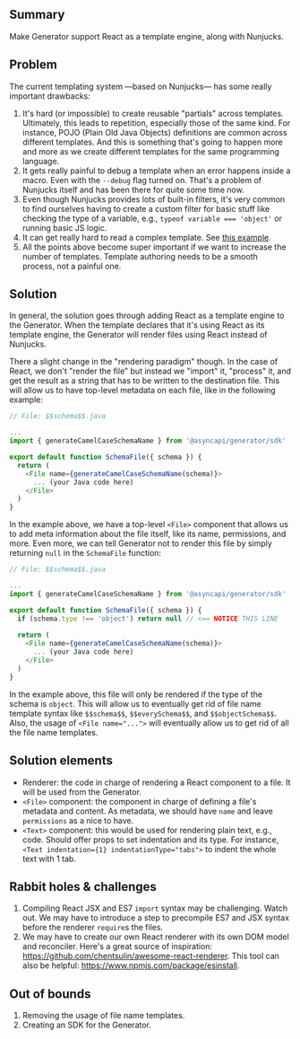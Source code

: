 ## Summary

Make Generator support React as a template engine, along with Nunjucks.

## Problem

The current templating system —based on Nunjucks— has some really important drawbacks:

1. It's hard (or impossible) to create reusable "partials" across templates. Ultimately, this leads to repetition, especially those of the same kind. For instance, POJO (Plain Old Java Objects) definitions are common across different templates. And this is something that's going to happen more and more as we create different templates for the same programming language.
1. It gets really painful to debug a template when an error happens inside a macro. Even with the `--debug` flag turned on. That's a problem of Nunjucks itself and has been there for quite some time now.
1. Even though Nunjucks provides lots of built-in filters, it's very common to find ourselves having to create a custom filter for basic stuff like checking the type of a variable, e.g., `typeof variable === 'object'` or running basic JS logic.
1. It can get really hard to read a complex template. See [this example](https://github.com/asyncapi/java-spring-cloud-stream-template/blob/master/partials/java-class).
1. All the points above become super important if we want to increase the number of templates. Template authoring needs to be a smooth process, not a painful one.

## Solution

In general, the solution goes through adding React as a template engine to the Generator. When the template declares that it's using React as its template engine, the Generator will render files using React instead of Nunjucks.

There a slight change in the "rendering paradigm" though. In the case of React, we don't "render the file" but instead we "import" it, "process" it, and get the result as a string that has to be written to the destination file. This will allow us to have top-level metadata on each file, like in the following example:

```js
// File: $$schema$$.java

...
import { generateCamelCaseSchemaName } from '@asyncapi/generator/sdk'

export default function SchemaFile({ schema }) {
  return (
    <File name={generateCamelCaseSchemaName(schema)}>
      ... (your Java code here)
    </File>
  )
}
```

In the example above, we have a top-level `<File>` component that allows us to add meta information about the file itself, like its name, permissions, and more. Even more, we can tell Generator not to render this file by simply returning `null` in the `SchemaFile` function:

```js
// File: $$schema$$.java

...
import { generateCamelCaseSchemaName } from '@asyncapi/generator/sdk'

export default function SchemaFile({ schema }) {
  if (schema.type !== 'object') return null // <== NOTICE THIS LINE
  
  return (
    <File name={generateCamelCaseSchemaName(schema)}>
      ... (your Java code here)
    </File>
  )
}
```

In the example above, this file will only be rendered if the type of the schema is `object`. This will allow us to eventually get rid of file name template syntax like `$$schema$$`, `$$everySchema$$`, and `$$objectSchema$$`. Also, the usage of `<File name="...">` will eventually allow us to get rid of all the file name templates.

## Solution elements

* Renderer: the code in charge of rendering a React component to a file. It will be used from the Generator.
* `<File>` component: the component in charge of defining a file's metadata and content. As metadata, we should have `name` and leave `permissions` as a nice to have.
* `<Text>` component: this would be used for rendering plain text, e.g., code. Should offer props to set indentation and its type. For instance, `<Text indentation={1} indentationType="tabs">` to indent the whole text with 1 tab.

## Rabbit holes & challenges

1. Compiling React JSX and ES7 `import` syntax may be challenging. Watch out. We may have to introduce a step to precompile ES7 and JSX syntax before the renderer `require`s the files.
1. We may have to create our own React renderer with its own DOM model and reconciler. Here's a great source of inspiration: https://github.com/chentsulin/awesome-react-renderer. This tool can also be helpful: https://www.npmjs.com/package/esinstall.

## Out of bounds

1. Removing the usage of file name templates.
1. Creating an SDK for the Generator.